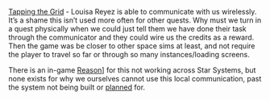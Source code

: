 
[Tapping the Grid](Side%20Quests.md) - Louisa Reyez is able to communicate with us wirelessly. It’s a shame this isn’t used more often for other quests. Why must we turn in a quest physically when we could just tell them we have done their task through the communicator and they could wire us the credits as a reward. Then the game was be closer to other space sims at least, and not require the player to travel so far or through so many instances/loading screens.

There is an in-game [Reason](Traveller%20TTRPG.md)] for this not working across Star Systems, but none exists for why we ourselves cannot use this local communication, past the system not being built or [planned](Poor%20Planning.md) for.